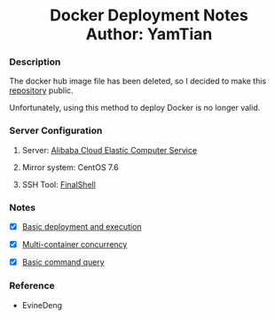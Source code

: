 <h1 align="center">
  Docker Deployment Notes
  <br>
  Author: YamTian
</h1>

### Description

The docker hub image file has been deleted, so I decided to make this [repository](https://github.com/YamTian/Notes) public.

Unfortunately, using this method to deploy Docker is no longer valid.

### Server Configuration

1. Server: [Alibaba Cloud Elastic Computer Service](https://www.aliyun.com/product/swas)

2. Mirror system: CentOS 7.6

3. SSH Tool: [FinalShell](http://www.hostbuf.com/t/988.html)

### Notes

- [x] [Basic deployment and execution](https://github.com/YamTian/Notes/blob/master/Docker/DockerOne.md)

- [x] [Multi-container concurrency](https://github.com/YamTian/Notes/blob/master/Docker/DockerTwo.md)

- [x] [Basic command query](https://github.com/YamTian/Notes/blob/master/Docker/Command.md)

### Reference

- EvineDeng
